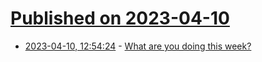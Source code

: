 # [Published on 2023-04-10](index.md)

* [2023-04-10, 12:54:24](https://lobste.rs/s/woe9s5/what_are_you_doing_this_week) - [What are you doing this week?](https://lobste.rs/s/woe9s5/what_are_you_doing_this_week)
